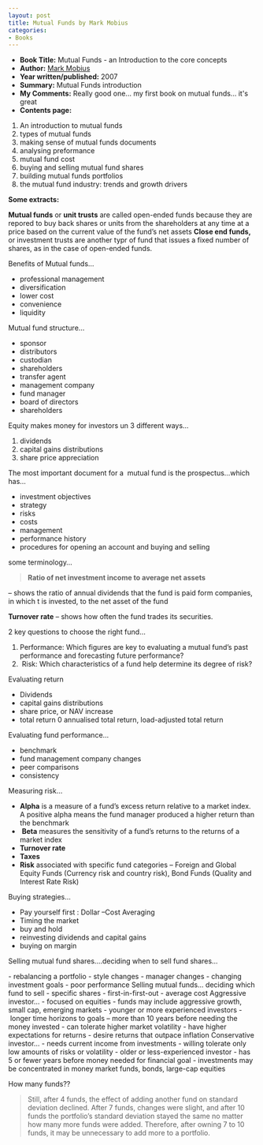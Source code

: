 ```yaml
---
layout: post
title: Mutual Funds by Mark Mobius
categories:
- Books
---
```


- **Book Title:** Mutual Funds - an Introduction to the core concepts
- **Author:** [Mark Mobius](http://en.wikipedia.org/wiki/Mark_Mobius)
- **Year written/published:** 2007
- **Summary:** Mutual Funds introduction
- **My Comments:** Really good one... my first book on mutual funds... it's great
- **Contents page:**

1. An introduction to mutual funds
2. types of mutual funds
3. making sense of mutual funds documents
4. analysing preformance
5. mutual fund cost
6. buying and selling mutual fund shares
7. building mutual funds portfolios
8. the mutual fund industry: trends and growth drivers

**Some extracts:**

**Mutual funds** or **unit trusts** are called open-ended funds because they are repored to buy back shares or units from the shareholders at any time at a price based on the current value of the fund’s net assets **Close end funds,** or investment trusts are another typr of fund that issues a fixed number of shares, as in the case of open-ended funds.

Benefits of Mutual funds…

- professional management
- diversification
- lower cost
- convenience
- liquidity

Mutual fund structure…

- sponsor
- distributors
- custodian
- shareholders
- transfer agent
- management company
- fund manager
- board of directors
- shareholders

Equity makes money for investors un 3 different ways…

1. dividends 
2. capital gains distributions
3. share price appreciation

The most important document for a  mutual fund is the prospectus…which has…

- investment objectives
- strategy
- risks
- costs
- management
- performance history
- procedures for opening an account and buying and selling

some terminology…

> **Ratio of net investment income to average net assets**

– shows the ratio of annual dividends that the fund is paid form companies, in which t is invested, to the net asset of the fund

**Turnover rate** – shows how often the fund trades its securities.

2 key questions to choose the right fund…

1. Performance: Which figures are key to evaluating a mutual fund’s past performance and forecasting future performance?
2.  Risk: Which characteristics of a fund help determine its degree of risk?

Evaluating return

- Dividends
- capital gains distributions
- share price, or NAV increase
- total return 0 annualised total return, load-adjusted total return

Evaluating fund performance…

- benchmark
- fund management company changes
- peer comparisons
- consistency

Measuring risk…

- **Alpha** is a measure of a fund’s excess return relative to a market index. A positive alpha means the fund manager produced a higher return than the benchmark
-  **Beta** measures the sensitivity of a fund’s returns to the returns of a market index
- **Turnover rate**
- **Taxes**
- **Risk** associated with specific fund categories – Foreign and Global Equity Funds (Currency risk and country risk), Bond Funds (Quality and Interest Rate Risk)

Buying strategies…

- Pay yourself first : Dollar –Cost Averaging
- Timing the market
- buy and hold
- reinvesting dividends and capital gains
- buying on margin

Selling mutual fund shares….deciding when to sell fund shares…


- rebalancing a portfolio
- style changes
- manager changes
- changing investment goals
- poor performance Selling mutual funds… deciding which fund to sell
- specific shares
- first-in-first-out
- average cost Aggressive investor…
- focused on equities
- funds may include aggressive growth, small cap, emerging markets
- younger or more experienced investors
- longer time horizons to goals – more than 10 years before needing the money invested
- can tolerate higher market volatility
- have higher expectations for returns
- desire returns that outpace inflation Conservative investor…
- needs current income from investments
- willing tolerate only low amounts of risks or volatility
- older or less-experienced investor
- has 5 or fewer years before money needed for financial goal
- investments may be concentrated in money market funds, bonds, large-cap equities

How many funds??

> Still, after 4 funds, the effect of adding another fund on standard deviation declined. After 7 funds, changes were slight, and after 10 funds the portfolio’s standard deviation stayed the same no matter how many more funds were added. Therefore, after owning 7 to 10 funds, it may be unnecessary to add more to a portfolio.
